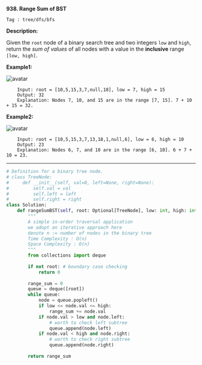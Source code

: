 **938. Range Sum of BST**

```Tag : tree/dfs/bfs```

**Description:**

Given the ```root``` node of a binary search tree and two integers ```low``` and ```high```, return the *sum of values* of all nodes with a value in the **inclusive** range ```[low, high]```.


**Example1:**

![avatar](Fig/9389-E1.jpg)

		Input: root = [10,5,15,3,7,null,18], low = 7, high = 15
		Output: 32
		Explanation: Nodes 7, 10, and 15 are in the range [7, 15]. 7 + 10 + 15 = 32.

**Example2:**

![avatar](Fig/938-E2.jpg)

		Input: root = [10,5,15,3,7,13,18,1,null,6], low = 6, high = 10
		Output: 23
		Explanation: Nodes 6, 7, and 10 are in the range [6, 10]. 6 + 7 + 10 = 23.

-----------

```python
# Definition for a binary tree node.
# class TreeNode:
#     def __init__(self, val=0, left=None, right=None):
#         self.val = val
#         self.left = left
#         self.right = right
class Solution:
    def rangeSumBST(self, root: Optional[TreeNode], low: int, high: int) -> int:
        """
        A simple in-order traversal application
		we adopt an iterative approach here
        denote n := number of nodes in the binary tree
        Time Complexity : O(n)
        Space Complexity : O(n)
        """
        from collections import deque
        
        if not root: # boundary case checking
            return 0
        
        range_sum = 0
        queue = deque([root])
        while queue:
            node = queue.popleft()
            if low <= node.val <= high:
                range_sum += node.val
            if node.val > low and node.left: 
                # worth to check left subtree
                queue.append(node.left)
            if node.val < high and node.right:
                # worth to check right subtree
                queue.append(node.right)
                
        return range_sum
```